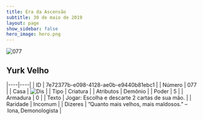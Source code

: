 ```yaml
---
title: Era da Ascensão
subtitle: 30 de maio de 2019
layout: page
show_sidebar: false
hero_image: hero.png
---
```


![077](https://cdn.keyforgegame.com/media/card_front/pt/435_077_HJW74VM4GMM_pt.png)

## Yurk Velho

|----|----|
| ID | 7e72377b-e098-4128-ae0b-e9440b81ebc1 |
| Número | 077 |
| Casa | ![Dis](https://archonarcana.com/images/thumb/e/e8/Dis.png/22px-Dis.png "Dis") |
| Tipo | Criatura |
| Atributos | Demônio |
| Poder | 5 |
| Armadura | 0 |
| Texto | Jogar: Escolha e descarte 2 cartas de sua mão. |
| Raridade | Incomum |
| Dizeres | ”Quanto mais velhos, mais maldosos.” – Iona, Demonologista |
